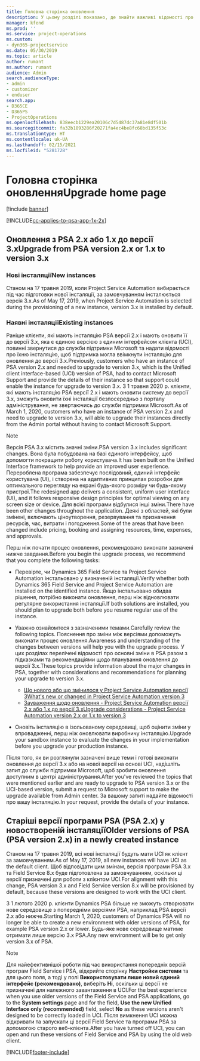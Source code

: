 ```yaml
---
title: Головна сторінка оновлення
description: У цьому розділі показано, де знайти важливі відомості про нові та змінені функції в Dynamics 365 Project Service Automation, а також процес оновлення до найновішої версії.
manager: kfend
ms.prod: ''
ms.service: project-operations
ms.custom:
- dyn365-projectservice
ms.date: 05/30/2019
ms.topic: article
author: rumant
ms.author: rumant
audience: Admin
search.audienceType:
- admin
- customizer
- enduser
search.app:
- D365CE
- D365PS
- ProjectOperations
ms.openlocfilehash: 838eecb1229ea20106c7d5487dc37a81e8df501b
ms.sourcegitcommit: fa32b1893286f20271fa4ec4be8fc68bd135f53c
ms.translationtype: HT
ms.contentlocale: uk-UA
ms.lasthandoff: 02/15/2021
ms.locfileid: "5281728"
---
```

# <a name="upgrade-home-page"></a><span data-ttu-id="42061-103">Головна сторінка оновлення</span><span class="sxs-lookup"><span data-stu-id="42061-103">Upgrade home page</span></span>

[!include [banner](../includes/psa-now-project-operations.md)]

[!INCLUDE[cc-applies-to-psa-app-1x-2x](../includes/cc-applies-to-psa-app-1x-2x.md)]

## <a name="upgrade-from-psa-version-2x-or-1x-to-version-3x"></a><span data-ttu-id="42061-104">Оновлення з PSA 2.x або 1.x до версії 3.x</span><span class="sxs-lookup"><span data-stu-id="42061-104">Upgrade from PSA version 2.x or 1.x to version 3.x</span></span>

### <a name="new-instances"></a><span data-ttu-id="42061-105">Нові інсталяції</span><span class="sxs-lookup"><span data-stu-id="42061-105">New instances</span></span>

<span data-ttu-id="42061-106">Станом на 17 травня 2019, коли Project Service Automation вибирається під час підготовки нової інсталяції, за замовчуванням інсталюється версія 3.x.</span><span class="sxs-lookup"><span data-stu-id="42061-106">As of May 17, 2019, when Project Service Automation is selected during the provisioning of a new instance, version 3.x is installed by default.</span></span>

### <a name="existing-instances"></a><span data-ttu-id="42061-107">Наявні інсталяції</span><span class="sxs-lookup"><span data-stu-id="42061-107">Existing instances</span></span>

<span data-ttu-id="42061-108">Раніше клієнти, які мають інсталяцію PSA версії 2.x і мають оновити її до версії 3.x, яка є єдиною версією з єдиним інтерфейсом клієнта (UCI), повинні звернутися до служби підтримки Microsoft та надати відомості про їхню інсталяцію, щоб підтримка могла ввімкнути інсталяцію для оновлення до версії 3.x.</span><span class="sxs-lookup"><span data-stu-id="42061-108">Previously, customers who have an instance of PSA version 2.x and needed to upgrade to version 3.x, which is the Unified client interface-based (UCI) version of PSA, had to contact Microsoft Support and provide the details of their instance so that support could enable the instance for upgrade to version 3.x.</span></span> <span data-ttu-id="42061-109">З 1 травня 2020 р. клієнти, які мають інсталяцію PSA версії 2.x і мають оновити систему до версії 3.x, зможуть оновити їхні інсталяції безпосередньо з порталу адміністрування, не звертаючись до служби підтримки Microsoft.</span><span class="sxs-lookup"><span data-stu-id="42061-109">As of March 1, 2020, customers who have an instance of PSA version 2.x and need to upgrade to version 3.x, will able to upgrade their instances directly from the Admin portal without having to contact Microsoft Support.</span></span>  

> [!NOTE]
> <span data-ttu-id="42061-110">Версія PSA 3.x містить значні зміни.</span><span class="sxs-lookup"><span data-stu-id="42061-110">PSA version 3.x includes significant changes.</span></span> <span data-ttu-id="42061-111">Вона була побудована на базі єдиного інтерфейсу, щоб допомогти покращити роботу користувача.</span><span class="sxs-lookup"><span data-stu-id="42061-111">It has been built on the Unified Interface framework to help provide an improved user experience.</span></span> <span data-ttu-id="42061-112">Перероблена програма забезпечує послідовний, єдиний інтерфейс користувача (UI), і створена на адаптивних принципах розробки для оптимального перегляду на екрані будь-якого розміру чи будь-якому пристрої.</span><span class="sxs-lookup"><span data-stu-id="42061-112">The redesigned app delivers a consistent, uniform user interface (UI), and it follows responsive design principles for optimal viewing on any screen size or device.</span></span> <span data-ttu-id="42061-113">Для всієї програми відбулися інші зміни.</span><span class="sxs-lookup"><span data-stu-id="42061-113">There have been other changes throughout the application.</span></span> <span data-ttu-id="42061-114">Деякі з областей, які були змінені, включають ціноутворення, резервування та призначення ресурсів, час, витрати і погодження.</span><span class="sxs-lookup"><span data-stu-id="42061-114">Some of the areas that have been changed include pricing, booking and assigning resources, time, expenses, and approvals.</span></span>

<span data-ttu-id="42061-115">Перш ніж почати процес оновлення, рекомендовано виконати зазначені нижче завдання.</span><span class="sxs-lookup"><span data-stu-id="42061-115">Before you begin the upgrade process, we recommend that you complete the following tasks:</span></span>

- <span data-ttu-id="42061-116">Перевірте, чи Dynamics 365 Field Service та Project Service Automation інстальовано у визначеній інсталяції.</span><span class="sxs-lookup"><span data-stu-id="42061-116">Verify whether both Dynamics 365 Field Service and Project Service Automation are installed on the identified instance.</span></span> <span data-ttu-id="42061-117">Якщо інстальовано обидва рішення, потрібно виконати оновлення, перш ніж відновлювати регулярне використання інсталяції.</span><span class="sxs-lookup"><span data-stu-id="42061-117">If both solutions are installed, you should plan to upgrade both before you resume regular use of the instance.</span></span>
- <span data-ttu-id="42061-118">Уважно ознайомтеся з зазначеними темами.</span><span class="sxs-lookup"><span data-stu-id="42061-118">Carefully review the following topics.</span></span> <span data-ttu-id="42061-119">Пояснення про зміни між версіями допоможуть виконати процес оновлення.</span><span class="sxs-lookup"><span data-stu-id="42061-119">Awareness and understanding of the changes between versions will help you with the upgrade process.</span></span> <span data-ttu-id="42061-120">У цих розділах перелічені відомості про основні зміни в PSA разом з підказками та рекомендаціями щодо планування оновлення до версії 3.x.</span><span class="sxs-lookup"><span data-stu-id="42061-120">These topics provide information about the major changes in PSA, together with considerations and recommendations for planning your upgrade to version 3.x.</span></span>

    - [<span data-ttu-id="42061-121">Що нового або що змінилося у Project Service Automation версії 3</span><span class="sxs-lookup"><span data-stu-id="42061-121">What's new or changed in Project Service Automation version 3</span></span>](whats-new-changed-v3.md)
    - [<span data-ttu-id="42061-122">Зауваження щодо оновлення - Project Service Automation версії 2.x або 1.x до версії 3.x</span><span class="sxs-lookup"><span data-stu-id="42061-122">Upgrade considerations - Project Service Automation version 2.x or 1.x to version 3</span></span>](upgrade-v3.md)

- <span data-ttu-id="42061-123">Оновіть інсталяцію в ізольованому середовищі, щоб оцінити зміни у впровадженні, перш ніж оновлювати виробничу інсталяцію.</span><span class="sxs-lookup"><span data-stu-id="42061-123">Upgrade your sandbox instance to evaluate the changes in your implementation before you upgrade your production instance.</span></span>

<span data-ttu-id="42061-124">Після того, як ви розглянули зазначені вище теми і готові виконати оновлення до версії 3.x або на нової версії на основі UCI, надішліть запит до служби підтримки Microsoft, щоб зробити оновлення доступним в центрі адміністрування.</span><span class="sxs-lookup"><span data-stu-id="42061-124">After you've reviewed the topics that were mentioned earlier and are ready to upgrade to PSA version 3.x or the UCI-based version, submit a request to Microsoft support to make the upgrade available from Admin center.</span></span> <span data-ttu-id="42061-125">За вашому запиті надайте відомості про вашу інсталяцію.</span><span class="sxs-lookup"><span data-stu-id="42061-125">In your request, provide the details of your instance.</span></span>

## <a name="older-versions-of-psa-psa-version-2x-in-a-newly-created-instance"></a><span data-ttu-id="42061-126">Старіші версії програми PSA (PSA 2.x) у новоствореній інсталяції</span><span class="sxs-lookup"><span data-stu-id="42061-126">Older versions of PSA (PSA version 2.x) in a newly created instance</span></span>

<span data-ttu-id="42061-127">Станом на 17 травня 2019, всі нові інсталяції будуть мати UCI як клієнт за замовчуванням.</span><span class="sxs-lookup"><span data-stu-id="42061-127">As of May 17, 2019, all new instances will have UCI as the default client.</span></span> <span data-ttu-id="42061-128">Щоб відповідати цим змінам, версія програми PSA 3.x та Field Service 8.x буде підготовлена за замовчуванням, оскільки ці версії призначені для роботи з клієнтом UCI.</span><span class="sxs-lookup"><span data-stu-id="42061-128">For alignment with this change, PSA version 3.x and Field Service version 8.x will be provisioned by default, because these versions are designed to work with the UCI client.</span></span>

<span data-ttu-id="42061-129">З 1 лютого 2020 р. клієнти Dynamics PSA більше не зможуть створювати нове середовище з попередніми версіями PSA, наприклад PSA версії 2.x або нижче.</span><span class="sxs-lookup"><span data-stu-id="42061-129">Starting March 1, 2020, customers of Dynamics PSA will no longer be able to create a new environment with older versions of PSA, for example PSA version 2.x or lower.</span></span> <span data-ttu-id="42061-130">Будь-яке нове середовище матиме отримати лише версію 3.x PSA.</span><span class="sxs-lookup"><span data-stu-id="42061-130">Any new environment will be to get only version 3.x of PSA.</span></span>

> [!NOTE]
> <span data-ttu-id="42061-131">Для найефективнішої роботи під час використання попередніх версій програм Field Service і PSA, відкрийте сторінку **Настройки системи** та для цього поля, а тоді у полі **Використовувати лише новий єдиний інтерфейс (рекомендовано)**, виберіть **Ні**, оскільки ці версії не призначені для належного завантаження в UCI.</span><span class="sxs-lookup"><span data-stu-id="42061-131">For the best experience when you use older versions of the Field Service and PSA applications, go to the **System settings** page and for the field, **Use the new Unified Interface only (recommended)** field, select **No** as these versions aren't designed to be correctly loaded in UCI.</span></span> <span data-ttu-id="42061-132">Після вимкнення UCI можна відкривати та запускати ці версії Field Service та програми PSA за допомогою старого веб-клієнта.</span><span class="sxs-lookup"><span data-stu-id="42061-132">After you have turned off UCI, you can open and run these versions of Field Service and PSA by using the old web client.</span></span> 


[!INCLUDE[footer-include](../includes/footer-banner.md)]